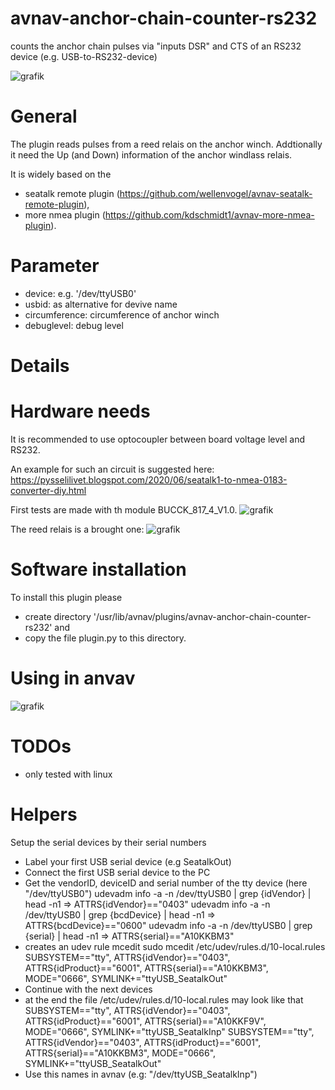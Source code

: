 # avnav-anchor-chain-counter-rs232
counts the anchor chain pulses via "inputs DSR" and CTS of an RS232 device (e.g. USB-to-RS232-device)

![grafik](https://user-images.githubusercontent.com/98450191/153689785-2802730f-096a-490d-aaaf-1e5c5fca7244.png)

# General

The plugin reads pulses from a reed relais on the anchor winch.
Addtionally it need the Up (and Down) information of the anchor windlass relais.

It is widely based on the
- seatalk remote plugin (https://github.com/wellenvogel/avnav-seatalk-remote-plugin),
- more nmea plugin      (https://github.com/kdschmidt1/avnav-more-nmea-plugin).

# Parameter

- device: e.g. '/dev/ttyUSB0'
- usbid: as alternative for devive name
- circumference: circumference of anchor winch
- debuglevel: debug level

# Details

# Hardware needs
It is recommended to use optocoupler between board voltage level and RS232.

An example for such an circuit is suggested here: https://pysselilivet.blogspot.com/2020/06/seatalk1-to-nmea-0183-converter-diy.html

First tests are made with th module BUCCK_817_4_V1.0.
![grafik](https://user-images.githubusercontent.com/98450191/153611941-e6ed298a-06d5-4a33-b4ed-b8fbda8201ec.png)

The reed relais is a brought one:
![grafik](https://user-images.githubusercontent.com/98450191/153611712-e395b9f1-18e5-4b43-8a93-baecb4d1e036.png)

# Software installation

To install this plugin please 
- create directory '/usr/lib/avnav/plugins/avnav-anchor-chain-counter-rs232' and 
- copy the file plugin.py to this directory.

# Using in anvav

![grafik](https://user-images.githubusercontent.com/98450191/153686644-1ca811d5-7fd9-44b8-9f00-423363ef2640.png)

# TODOs
- only tested with linux

# Helpers
Setup the serial devices by their serial numbers
- Label your first USB serial device (e.g SeatalkOut)
- Connect the first USB serial device to the PC
- Get the vendorID, deviceID and serial number of the tty device (here "/dev/ttyUSB0")
   udevadm info -a -n /dev/ttyUSB0 | grep {idVendor} | head -n1  => ATTRS{idVendor}=="0403" 
   udevadm info -a -n /dev/ttyUSB0 | grep {bcdDevice} | head -n1 => ATTRS{bcdDevice}=="0600"
   udevadm info -a -n /dev/ttyUSB0 | grep {serial} | head -n1    => ATTRS{serial}=="A10KKBM3"
- creates an udev rule
  mcedit sudo mcedit /etc/udev/rules.d/10-local.rules
   SUBSYSTEM=="tty", ATTRS{idVendor}=="0403", ATTRS{idProduct}=="6001", ATTRS{serial}=="A10KKBM3", MODE="0666", SYMLINK+="ttyUSB_SeatalkOut"
- Continue with the next devices
- at the end the file /etc/udev/rules.d/10-local.rules may look like that
    SUBSYSTEM=="tty", ATTRS{idVendor}=="0403", ATTRS{idProduct}=="6001", ATTRS{serial}=="A10KKF9V", MODE="0666", SYMLINK+="ttyUSB_SeatalkInp"
    SUBSYSTEM=="tty", ATTRS{idVendor}=="0403", ATTRS{idProduct}=="6001", ATTRS{serial}=="A10KKBM3", MODE="0666", SYMLINK+="ttyUSB_SeatalkOut"
- Use this names in avnav (e.g: "/dev/ttyUSB_SeatalkInp")
